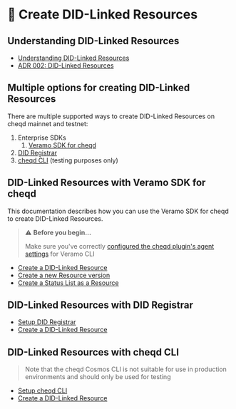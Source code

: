 # 🔗 Create DID-Linked Resources

## Understanding DID-Linked Resources

* [Understanding DID-Linked Resources](../../guides/did-linked-resources/README.md)
* [ADR 002: DID-Linked Resources](../../architecture/adr-list/adr-002-did-linked-resources.md)

## Multiple options for creating DID-Linked Resources

There are multiple supported ways to create DID-Linked Resources on cheqd mainnet and testnet:

1. Enterprise SDKs
   1. [Veramo SDK for cheqd](#did-linked-resources-with-veramo-sdk-for-cheqd)
2. [DID Registrar](#did-linked-resources-with-did-registrar)
3. [cheqd CLI](#did-linked-resources-with-cheqd-cli) (testing purposes only)

## DID-Linked Resources with Veramo SDK for cheqd

This documentation describes how you can use the Veramo SDK for cheqd to create DID-Linked Resources.

> ⚠️ **Before you begin...**
>
> Make sure you've correctly [configured the cheqd plugin's agent settings](../../guides/sdk/veramo-sdk-for-cheqd/setup.md) for Veramo CLI

* [Create a DID-Linked Resource](create-resource.md)
* [Create a new Resource version](create-new-version.md)
* [Create a Status List as a Resource](statuslist2021-resources.md)

## DID-Linked Resources with DID Registrar

* [Setup DID Registrar](../did-registrar/did-registrar-setup.md)
* [Create a DID-Linked Resource](../did-registrar/create-resource.md)

## DID-Linked Resources with cheqd CLI

> Note that the cheqd Cosmos CLI is not suitable for use in production environments and should only be used for testing

* [Setup cheqd CLI](../../advanced/README.md)
* [Create a DID-Linked Resource](../../advanced/cheqd-node-cli/create-resource.md)
